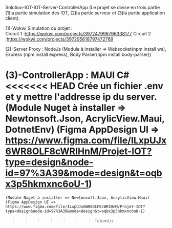 Solution-IOT-IOT-Server-ControllerApp 
(Le projet se divise en trois partie (1)la partie simulation des IOT, (2)la partie serveur et (3)la partie application client).

(1)-Wokwi Simulation du projet :    
    Circuit 1 :https://wokwi.com/projects/397247996796338177
    Circuit 2 :https://wokwi.com/projects/397295618797472769

(2)-Server Proxy : NodeJs 
    (Module à installer => Websocket(npm install ws), Express (npm install express), Body Parser(npm install  body-parser))

(3)-ControllerApp : MAUI C# 
<<<<<<< HEAD
Crée un fichier .env et y mettre l'addresse ip du server. 
(Module Nuget à installer => Newtonsoft.Json, AcrylicView.Maui, DotnetEnv)
(Figma AppDesign UI => https://www.figma.com/file/ILxpUJx6WR8OLF8cWRIHnM/Projet-IOT?type=design&node-id=97%3A39&mode=design&t=oqbx3p5hkmxnc6oU-1)
=======
    (Module Nuget à installer => Newtonsoft.Json, AcrylicView.Maui)
    (Figma AppDesign UI => https://www.figma.com/file/ILxpUJx6WR8OLF8cWRIHnM/Projet-IOT?type=design&node-id=97%3A39&mode=design&t=oqbx3p5hkmxnc6oU-1)
>>>>>>> TatumLn



